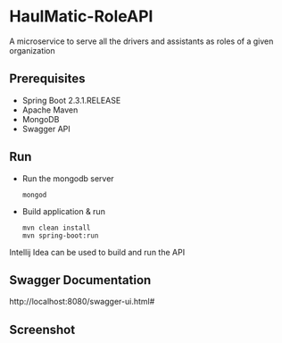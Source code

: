 # HaulMatic-RoleAPI
A microservice to serve all the drivers and assistants
as roles of a given organization

## Prerequisites 

- Spring Boot 2.3.1.RELEASE
- Apache Maven
- MongoDB
- Swagger API

## Run

- Run the mongodb server

    ``mongod``
    
- Build application & run

    ``mvn clean install``\
    ``mvn spring-boot:run``
    
Intellij Idea can be used to build and run the API

## Swagger Documentation

http://localhost:8080/swagger-ui.html#

## Screenshot

